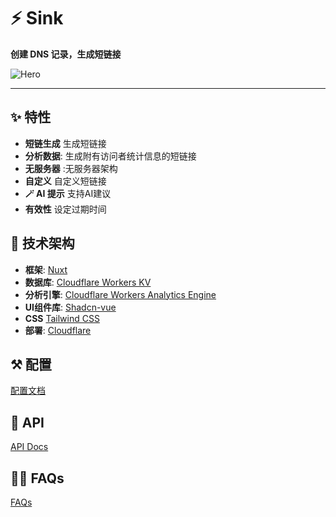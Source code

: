 # ⚡ Sink

**创建 DNS 记录，生成短链接**


![Hero](./public/image.png)

----

## ✨ 特性

- **短链生成** 生成短链接
- **分析数据**: 生成附有访问者统计信息的短链接
- **无服务器** :无服务器架构
- **自定义** 自定义短链接
- **🪄 AI 提示** 支持AI建议
- **有效性** 设定过期时间

## 🧱 技术架构

- **框架**: [Nuxt](https://nuxt.com/)
- **数据库**: [Cloudflare Workers KV](https://developers.cloudflare.com/kv/)
- **分析引擎**: [Cloudflare Workers Analytics Engine](https://developers.cloudflare.com/analytics/)
- **UI组件库**: [Shadcn-vue](https://www.shadcn-vue.com/)
- **CSS** [Tailwind CSS](https://tailwindcss.com/)
- **部署**: [Cloudflare](https://www.cloudflare.com/)

## ⚒️ 配置

[配置文档](./docs/configuration.md)

## 🔌 API

[API Docs](./docs/api.md)

## 🙋🏻 FAQs

[FAQs](./docs/faqs.md)

